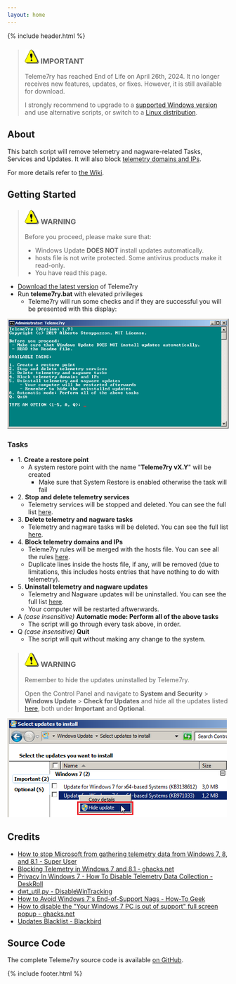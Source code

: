 ```yaml
---
layout: home
---
```


<!-- markdownlint-disable-next-line MD041 -->
{% include header.html %}

<!-- markdownlint-disable-next-line MD045 -->
> ### ![](./assets/img/ico/exclamation.png) IMPORTANT
>
> Teleme7ry has reached End of Life on April 26th, 2024. It no longer receives new features, updates, or fixes. However, it is still available for download.
>
> I strongly recommend to upgrade to a [supported Windows version](https://learn.microsoft.com/en-us/windows/release-health/supported-versions-windows-client)
> and use alternative scripts, or switch to a [Linux distribution](https://distrowatch.com/).

## About

This batch script will remove telemetry and nagware-related Tasks, Services and Updates.
It will also block [telemetry domains and IPs](https://github.com/Strappazzon/teleme7ry/blob/-/src/rules.txt).

For more details refer to [the Wiki](https://github.com/Strappazzon/teleme7ry/wiki).

## Getting Started

<!-- markdownlint-disable-next-line MD045 -->
> ### ![](./assets/img/ico/exclamation.png) WARNING
>
> Before you proceed, please make sure that:
>
> - Windows Update **DOES NOT** install updates automatically.
> - hosts file is not write protected. Some antivirus products make it read-only.
> - You have read this page.

- [Download the latest version](https://github.com/Strappazzon/teleme7ry/releases/latest) of Teleme7ry
- Run **teleme7ry.bat** with elevated privileges
  - Teleme7ry will run some checks and if they are successful you will be presented with this display:

![Teleme7ry](./assets/img/screenshot/ss_main.png)

### Tasks

- 1\. **Create a restore point**
  - A system restore point with the name "**Teleme7ry vX.Y**" will be created
    - Make sure that System Restore is enabled otherwise the task will fail
- 2\. **Stop and delete telemetry services**
  - Telemetry services will be stopped and deleted.
    You can see the full list [here](https://github.com/Strappazzon/teleme7ry/wiki/Telemetry-Services).
- 3\. **Delete telemetry and nagware tasks**
  - Telemetry and nagware tasks will be deleted.
    You can see the full list [here](https://github.com/Strappazzon/teleme7ry/wiki/Telemetry-and-nagware-Tasks).
- 4\. **Block telemetry domains and IPs**
  - Teleme7ry rules will be merged with the hosts file.
    You can see all the rules [here](https://github.com/Strappazzon/teleme7ry/blob/master/rules.txt).
  - Duplicate lines inside the hosts file, if any, will be removed
    (due to limitations, this includes hosts entries that have nothing to do with telemetry).
- 5\. **Uninstall telemetry and nagware updates**
  - Telemetry and Nagware updates will be uninstalled.
    You can see the full list [here](https://github.com/Strappazzon/teleme7ry/wiki/Telemetry-and-Nagware-Updates).
  - Your computer will be restarted aftwerwards.
- A *(case insensitive)* **Automatic mode: Perform all of the above tasks**
  - The script will go through every task above, in order.
- Q *(case insensitive)* **Quit**
  - The script will quit without making any change to the system.

<!-- markdownlint-disable-next-line MD045 -->
> ### ![](./assets/img/ico/exclamation.png) WARNING
>
> Remember to hide the updates uninstalled by Teleme7ry.
>
> Open the Control Panel and navigate to **System and Security** > **Windows Update** > **Check for Updates** and hide all the
> updates listed [here](https://github.com/Strappazzon/teleme7ry/wiki/Telemetry-and-Nagware-Updates), both under **Important** and **Optional**.

![Hide Updates](./assets/img/screenshot/ss_updates.png)

## Credits

- [How to stop Microsoft from gathering telemetry data from Windows 7, 8, and 8.1 - Super User](https://superuser.com/a/972506)
- [Blocking Telemetry in Windows 7 and 8.1 - ghacks.net](https://www.ghacks.net/2017/02/11/blocking-telemetry-in-windows-7-and-8-1/)
- [Privacy In Windows 7 - How To Disable Telemetry Data Collection - DeskRoll](https://deskroll.com/blog/article.php?id=Privacy_In_Windows_7_%E2%80%93_How_To_Disable_Telemetry_Data_Collection)
- [dwt_util.py - DisableWinTracking](https://github.com/10se1ucgo/DisableWinTracking/blob/master/dwt_util.py#L138)
- [How to Avoid Windows 7's End-of-Support Nags - How-To Geek](https://www.howtogeek.com/408556/how-to-avoid-windows-7s-end-of-support-nags/)
- [How to disable the "Your Windows 7 PC is out of support" full screen popup - ghacks.net](https://www.ghacks.net/2019/12/12/how-to-disable-the-your-windows-7-pc-is-out-of-support-full-screen-popop/)
- [Updates Blacklist - Blackbird](https://www.getblackbird.net/blacklist/updates/)

## Source Code

The complete Teleme7ry source code is available [on GitHub](https://github.com/Strappazzon/teleme7ry).

{% include footer.html %}
